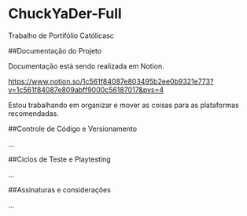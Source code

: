 # ChuckYaDer-Full
Trabalho de Portifólio Católicasc

##Documentação do Projeto

Documentação está sendo realizada em Notion. 

https://www.notion.so/1c561f84087e803495b2ee0b9321e773?v=1c561f84087e809abff9000c56187017&pvs=4

Estou trabalhando em organizar e mover as coisas para as plataformas recomendadas.

##Controle de Código e Versionamento

...

##Ciclos de Teste e Playtesting

...

##Assinaturas e considerações

...
